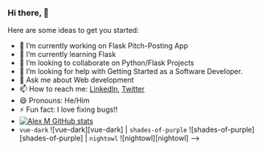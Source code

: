 ### Hi there, 👋

Here are some ideas to get you started:

- 🔭 I’m currently working on Flask Pitch-Posting App
- 🌱 I’m currently learning Flask
- 👯 I’m looking to collaborate on Python/Flask Projects
- 🤔 I’m looking for help with Getting Started as a Software Developer.
- 💬 Ask me about Web development
- 📫 How to reach me: [LinkedIn](https://www.linkedin.com/in/alex-m-maina/), [Twitter](https://twitter.com/MainaAlexM)
- 😄 Pronouns: He/Him
- ⚡ Fun fact: I love fixing bugs!!
- [![Alex M GitHub stats](https://github-readme-stats.vercel.app/api?username=Mathenge-alex&show_icons=true&count_private=true)](https://github.com/Mathenge-Alex/github-readme-stats)
- `vue-dark` ![vue-dark][vue-dark] | `shades-of-purple` ![shades-of-purple][shades-of-purple] | `nightowl` ![nightowl][nightowl]
-->
